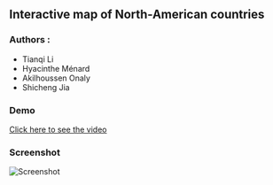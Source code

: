 ﻿## Interactive map of North-American countries 

### Authors :

* Tianqi Li
* Hyacinthe Ménard 
* Akilhoussen Onaly
* Shicheng Jia

### Demo 

[Click here to see the video](https://youtu.be/-_Qi9UcZlFA)

### Screenshot

![Screenshot](https://i.ibb.co/rp2ydV7/screenshot.png)
